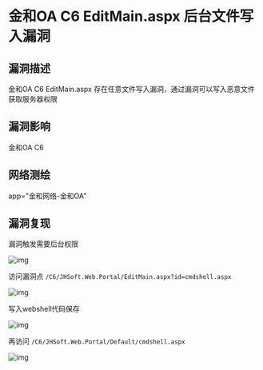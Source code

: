 # 金和OA C6 EditMain.aspx 后台文件写入漏洞

## 漏洞描述

金和OA C6 EditMain.aspx 存在任意文件写入漏洞，通过漏洞可以写入恶意文件获取服务器权限

## 漏洞影响

<a-checkbox checked>金和OA C6</a-checkbox></br>

## 网络测绘

<a-checkbox checked>app="金和网络-金和OA"</a-checkbox></br>

## 漏洞复现

漏洞触发需要后台权限

![img](https://security-1310978225.cos.ap-beijing.myqcloud.com/public/img/1628350407372-c8b8b96e-c7cd-47e3-acee-90bb3d055866.png)

访问漏洞点 `/C6/JHSoft.Web.Portal/EditMain.aspx?id=cmdshell.aspx`

![img](https://security-1310978225.cos.ap-beijing.myqcloud.com/public/img/1628350462105-61aa0f6b-0712-4f8b-87c2-c8a5cbf279e2.png)

写入webshell代码保存

![img](https://security-1310978225.cos.ap-beijing.myqcloud.com/public/img/1628350735733-a56b0cd0-92ff-4e1f-90bb-e602b3fec72d.png)

再访问 `/C6/JHSoft.Web.Portal/Default/cmdshell.aspx` 

![img](https://security-1310978225.cos.ap-beijing.myqcloud.com/public/img/1628350972563-90ebac52-7c40-4b32-ad3a-e1ea2927b071.png)